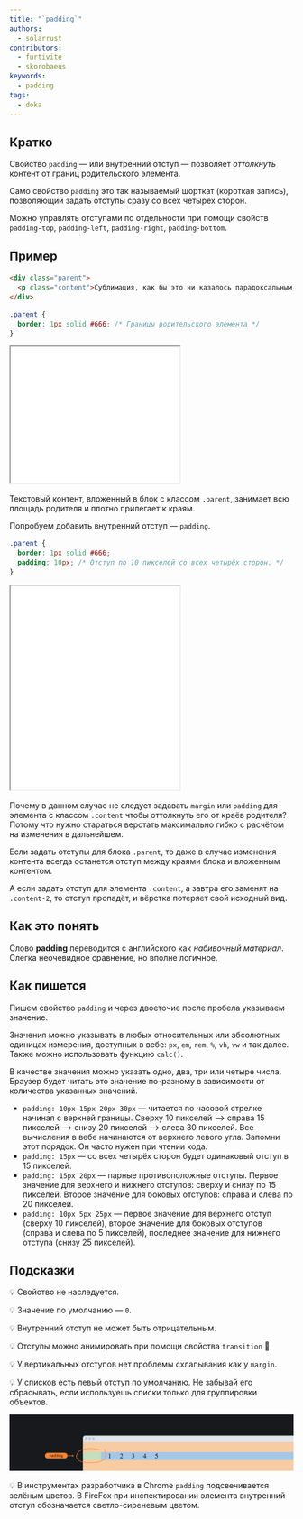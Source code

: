 ```yaml
---
title: "`padding`"
authors:
  - solarrust
contributors:
  - furtivite
  - skorobaeus
keywords:
  - padding
tags:
  - doka
---
```


## Кратко

Свойство `padding` — или внутренний отступ — позволяет _оттолкнуть_ контент от границ родительского элемента.

Само свойство `padding` это так называемый шорткат (короткая запись), позволяющий задать отступы сразу со всех четырёх сторон.

Можно управлять отступами по отдельности при помощи свойств `padding-top`, `padding-left`, `padding-right`, `padding-bottom`.

## Пример

```html
<div class="parent">
  <p class="content">Сублимация, как бы это ни казалось парадоксальным, ...</p>
</div>
```

```css
.parent {
  border: 1px solid #666; /* Границы родительского элемента */
}
```

<iframe title="Текст без padding" src="demos/no-padding/" height="242" sandbox></iframe>

Текстовый контент, вложенный в блок с классом `.parent`, занимает всю площадь родителя и плотно прилегает к краям.

Попробуем добавить внутренний отступ — `padding`.

```css
.parent {
  border: 1px solid #666;
  padding: 10px; /* Отступ по 10 пикселей со всех четырёх сторон. */
}
```

<iframe title="Текст с padding" src="demos/w-padding/" height="362" sandbox></iframe>

Почему в данном случае не следует задавать `margin` или `padding` для элемента с классом `.content` чтобы оттолкнуть его от краёв родителя? Потому что нужно стараться верстать максимально гибко с расчётом на изменения в дальнейшем.

Если задать отступы для блока `.parent`, то даже в случае изменения контента всегда останется отступ между краями блока и вложенным контентом.

А если задать отступ для элемента `.content`, а завтра его заменят на `.content-2`, то отступ пропадёт, и вёрстка потеряет свой исходный вид.

## Как это понять

Слово **padding** переводится с английского как _набивочный материал_. Слегка неочевидное сравнение, но вполне логичное.

## Как пишется

Пишем свойство `padding` и через двоеточие после пробела указываем значение.

Значения можно указывать в любых относительных или абсолютных единицах измерения, доступных в вебе: `px`, `em`, `rem`, `%`, `vh`, `vw` и так далее. Также можно использовать функцию `calc()`.

В качестве значения можно указать одно, два, три или четыре числа. Браузер будет читать это значение по-разному в зависимости от количества указанных значений.

- `padding: 10px 15px 20px 30px` — читается по часовой стрелке начиная с верхней границы. Сверху 10 пикселей —> справа 15 пикселей —> снизу 20 пикселей —> слева 30 пикселей. Все вычисления в вебе начинаются от верхнего левого угла. Запомни этот порядок. Он часто нужен при чтении кода.
- `padding: 15px` — со всех четырёх сторон будет одинаковый отступ в 15 пикселей.
- `padding: 15px 20px` — парные противоположные отступы. Первое значение для верхнего и нижнего отступов: сверху и снизу по 15 пикселей. Второе значение для боковых отступов: справа и слева по 20 пикселей.
- `padding: 10px 5px 25px` — первое значение для верхнего отступ (сверху 10 пикселей), второе значение для боковых отступов (справа и слева по 5 пикселей), последнее значение для нижнего отступа (снизу 25 пикселей).

## Подсказки

💡 Свойство не наследуется.

💡 Значение по умолчанию — `0`.

💡 Внутренний отступ не может быть отрицательным.

💡 Отступы можно анимировать при помощи свойства `transition` 🥳

💡 У вертикальных отступов нет проблемы схлапывания как у `margin`.

💡 У списков есть левый отступ по умолчанию. Не забывай его сбрасывать, если используешь списки только для группировки объектов.

![Левый отступ по умолчанию у списков](images/padding.png)

💡 В инструментах разработчика в Chrome `padding` подсвечивается зелёным цветов. В FireFox при инспектировании элемента внутренний отступ обозначается светло-сиреневым цветом.
